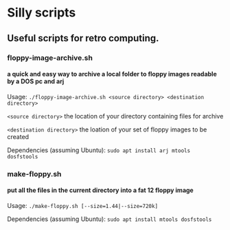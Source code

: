 # Silly scripts

## Useful scripts for retro computing.

### floppy-image-archive.sh 

#### a quick and easy way to archive a local folder to floppy images readable by a DOS pc and arj

Usage: `./floppy-image-archive.sh <source directory> <destination directory>`

`<source directory>` the location of your directory containing files for archive

`<destination directory>` the loation of your set of floppy images to be created

Dependencies (assuming Ubuntu): `sudo apt install arj mtools dosfstools`

### make-floppy.sh

#### put all the files in the current directory into a fat 12 floppy image

Usage: `./make-floppy.sh [--size=1.44|--size=720k]`

Dependencies (assuming Ubuntu): `sudo apt install mtools dosfstools`
